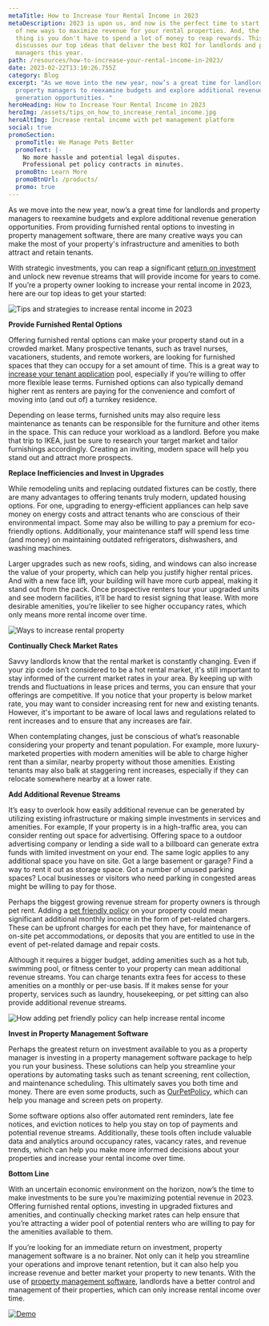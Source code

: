 ```yaml
---
metaTitle: How to Increase Your Rental Income in 2023
metaDescription: 2023 is upon us, and now is the perfect time to start thinking
  of new ways to maximize revenue for your rental properties. And, the great
  thing is you don't have to spend a lot of money to reap rewards. This article
  discusses our top ideas that deliver the best ROI for landlords and property
  managers this year.
path: /resources/how-to-increase-your-rental-income-in-2023/
date: 2023-02-22T13:10:26.755Z
category: Blog
excerpt: "As we move into the new year, now’s a great time for landlords and
  property managers to reexamine budgets and explore additional revenue
  generation opportunities. "
heroHeading: How to Increase Your Rental Income in 2023
heroImg: /assets/tips_on_how_to_increase_rental_income.jpg
heroAltImg: Increase rental income with pet management platform
social: true
promoSection:
  promoTitle: We Manage Pets Better
  promoText: |-
    No more hassle and potential legal disputes. 
    Professional pet policy contracts in minutes.
  promoBtn: Learn More
  promoBtnUrl: /products/
  promo: true
---
```

As we move into the new year, now’s a great time for landlords and property managers to reexamine budgets and explore additional revenue generation opportunities. From providing furnished rental options to investing in property management software, there are many creative ways you can make the most of your property's infrastructure and amenities to both attract and retain tenants.

With strategic investments, you can reap a significant [return on investment](/calculator-no-pets-allowed/) and unlock new revenue streams that will provide income for years to come. If you’re a property owner looking to increase your rental income in 2023, here are our top ideas to get your started:

![Tips and strategies to increase rental income in 2023](/assets/guaranteed_high_return_on_investment_on_rental_properties.png)

**Provide Furnished Rental Options**

Offering furnished rental options can make your property stand out in a crowded market. Many prospective tenants, such as travel nurses, vacationers, students, and remote workers, are looking for furnished spaces that they can occupy for a set amount of time. This is a great way to [increase your tenant application](/resources/how-to-increase-tenant-applications-at-your-rental-property) pool, especially if you’re willing to offer more flexible lease terms. Furnished options can also typically demand higher rent as renters are paying for the convenience and comfort of moving into (and out of) a turnkey residence.

Depending on lease terms, furnished units may also require less maintenance as tenants can be responsible for the furniture and other items in the space. This can reduce your workload as a landlord. Before you make that trip to IKEA, just be sure to research your target market and tailor furnishings accordingly. Creating an inviting, modern space will help you stand out and attract more prospects. 

**Replace Inefficiencies and Invest in Upgrades**

While remodeling units and replacing outdated fixtures can be costly, there are many advantages to offering tenants truly modern, updated housing options. For one, upgrading to energy-efficient appliances can help save money on energy costs and attract tenants who are conscious of their environmental impact. Some may also be willing to pay a premium for eco-friendly options. Additionally, your maintenance staff will spend less time (and money) on maintaining outdated refrigerators, dishwashers, and washing machines.

Larger upgrades such as new roofs, siding, and windows can also increase the value of your property, which can help you justify higher rental prices. And with a new face lift, your building will have more curb appeal, making it stand out from the pack. Once prospective renters tour your upgraded units and see modern facilities, it’ll be hard to resist signing that lease. With more desirable amenities, you’re likelier to see higher occupancy rates, which only means more rental income over time.

![Ways to increase rental property](/assets/strategies_to_increase_rental_property.png)

**Continually Check Market Rates**

Savvy landlords know that the rental market is constantly changing. Even if your zip code isn’t considered to be a hot rental market, it's still important to stay informed of the current market rates in your area. By keeping up with trends and fluctuations in lease prices and terms, you can ensure that your offerings are competitive. If you notice that your property is below market rate, you may want to consider increasing rent for new and existing tenants. However, it's important to be aware of local laws and regulations related to rent increases and to ensure that any increases are fair.

When contemplating changes, just be conscious of what’s reasonable considering your property and tenant population. For example, more luxury-marketed properties with modern amenities will be able to charge higher rent than a similar, nearby property without those amenities. Existing tenants may also balk at staggering rent increases, especially if they can relocate somewhere nearby at a lower rate.

**Add Additional Revenue Streams**

It’s easy to overlook how easily additional revenue can be generated by utilizing existing infrastructure or making simple investments in services and amenities. For example, If your property is in a high-traffic area, you can consider renting out space for advertising. Offering space to a outdoor advertising company or lending a side wall to a billboard can generate extra funds with limited investment on your end. The same logic applies to any additional space you have on site. Got a large basement or garage? Find a way to rent it out as storage space. Got a number of unused parking spaces? Local businesses or visitors who need parking in congested areas might be willing to pay for those.

Perhaps the biggest growing revenue stream for property owners is through pet rent. Adding a [pet friendly policy](/resources/landlord-Q&A-should-you-move-to-a-pet-friendly-policy) on your property could mean significant additional monthly income in the form of pet-related chargers. These can be upfront charges for each pet they have, for maintenance of on-site pet accommodations, or deposits that you are entitled to use in the event of pet-related damage and repair costs.

Although it requires a bigger budget, adding amenities such as a hot tub, swimming pool, or fitness center to your property can mean additional revenue streams. You can charge tenants extra fees for access to these amenities on a monthly or per-use basis. If it makes sense for your property, services such as laundry, housekeeping, or pet sitting can also provide additional revenue streams.

![How adding pet friendly policy can help increase rental income](/assets/pet_friendly_policy_for_rental_properties.png)

**Invest in Property Management Software**

Perhaps the greatest return on investment available to you as a property manager is investing in a property management software package to help you run your business. These solutions can help you streamline your operations by automating tasks such as tenant screening, rent collection, and maintenance scheduling. This ultimately saves you both time and money. There are even some products, such as [OurPetPolicy](/products), which can help you manage and screen pets on property.

Some software options also offer automated rent reminders, late fee notices, and eviction notices to help you stay on top of payments and potential revenue streams. Additionally, these tools often include valuable data and analytics around occupancy rates, vacancy rates, and revenue trends, which can help you make more informed decisions about your properties and increase your rental income over time.

**Bottom Line**

With an uncertain economic environment on the horizon, now’s the time to make investments to be sure you’re maximizing potential revenue in 2023. Offering furnished rental options, investing in upgraded fixtures and amenities, and continually checking market rates can help ensure that you’re attracting a wider pool of potential renters who are willing to pay for the amenities available to them.

If you’re looking for an immediate return on investment, property management software is a no brainer. Not only can it help you streamline your operations and improve tenant retention, but it can also help you increase revenue and better market your property to new tenants. With the use of [property management software](/products), landlords have a better control and management of their properties, which can only increase rental income over time.

[![Demo](/assets/best_pet_management_software_for_property_owners.png "Demo")](https://info.ourpetpolicy.com/demo/)